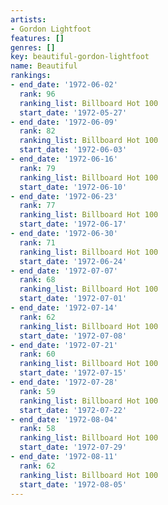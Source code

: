 ```yaml
---
artists:
- Gordon Lightfoot
features: []
genres: []
key: beautiful-gordon-lightfoot
name: Beautiful
rankings:
- end_date: '1972-06-02'
  rank: 96
  ranking_list: Billboard Hot 100
  start_date: '1972-05-27'
- end_date: '1972-06-09'
  rank: 82
  ranking_list: Billboard Hot 100
  start_date: '1972-06-03'
- end_date: '1972-06-16'
  rank: 79
  ranking_list: Billboard Hot 100
  start_date: '1972-06-10'
- end_date: '1972-06-23'
  rank: 77
  ranking_list: Billboard Hot 100
  start_date: '1972-06-17'
- end_date: '1972-06-30'
  rank: 71
  ranking_list: Billboard Hot 100
  start_date: '1972-06-24'
- end_date: '1972-07-07'
  rank: 68
  ranking_list: Billboard Hot 100
  start_date: '1972-07-01'
- end_date: '1972-07-14'
  rank: 62
  ranking_list: Billboard Hot 100
  start_date: '1972-07-08'
- end_date: '1972-07-21'
  rank: 60
  ranking_list: Billboard Hot 100
  start_date: '1972-07-15'
- end_date: '1972-07-28'
  rank: 59
  ranking_list: Billboard Hot 100
  start_date: '1972-07-22'
- end_date: '1972-08-04'
  rank: 58
  ranking_list: Billboard Hot 100
  start_date: '1972-07-29'
- end_date: '1972-08-11'
  rank: 62
  ranking_list: Billboard Hot 100
  start_date: '1972-08-05'
---
```


